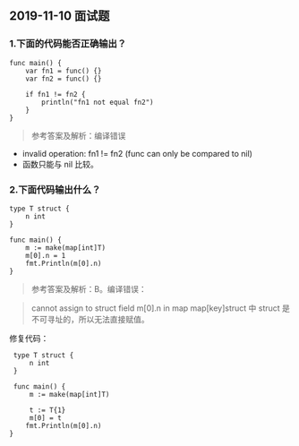 ## 2019-11-10 面试题

### 1.下面的代码能否正确输出？
```
func main() {
    var fn1 = func() {}
    var fn2 = func() {}

    if fn1 != fn2 {
        println("fn1 not equal fn2")
    }
}
```
> 参考答案及解析：编译错误
- invalid operation: fn1 != fn2 (func can only be compared to nil)
- 函数只能与 nil 比较。

### 2.下面代码输出什么？
```
type T struct {
    n int
}

func main() {
    m := make(map[int]T)
    m[0].n = 1
    fmt.Println(m[0].n)
}
```

> 参考答案及解析：B。编译错误：

> cannot assign to struct field m[0].n in map
> map[key]struct 中 struct 是不可寻址的，所以无法直接赋值。

修复代码：

```
 type T struct {
     n int
 }
 
 func main() {
     m := make(map[int]T)
 
     t := T{1}
     m[0] = t
    fmt.Println(m[0].n)
}
```